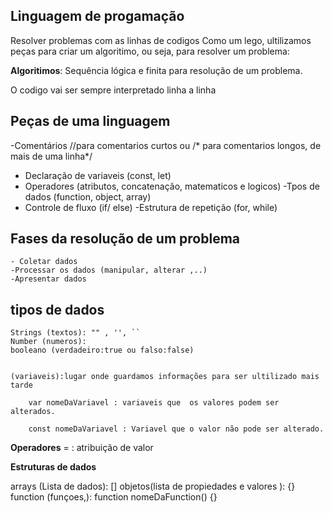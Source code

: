 ## Linguagem de progamação 
Resolver problemas com as linhas de codigos 
Como um lego, ultilizamos peças para criar um algoritimo, ou seja, para resolver um problema:

 **Algoritimos**: Sequência lógica e finita para resolução de um problema.

O codigo vai ser sempre interpretado linha a linha

## Peças de uma  linguagem


-Comentários //para comentarios curtos ou /* para comentarios longos, de mais de uma linha*/
- Declaração de variaveis (const, let) 
- Operadores (atributos, concatenação, matematicos e logicos)
-Tpos de dados (function, object, array)
- Controle de fluxo (if/ else)
-Estrutura de repetição (for, while)

## Fases da resolução de um problema
    - Coletar dados
    -Processar os dados (manipular, alterar ,..)
    -Apresentar dados

## tipos de dados
    Strings (textos): "" , '', ``
    Number (numeros): 
    booleano (verdadeiro:true ou falso:false)


    (variaveis):lugar onde guardamos informações para ser ultilizado mais tarde
    
        var nomeDaVariavel : variaveis que  os valores podem ser alterados.

        const nomeDaVariavel : Variavel que o valor não pode ser alterado.




**Operadores**
= : atribuição de valor

**Estruturas de dados**

arrays (Lista de dados): []
objetos(lista de propiedades e valores ): {}
function (funçoes,): function nomeDaFunction() {}